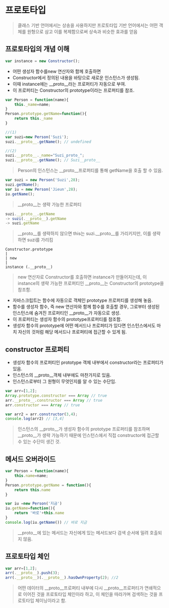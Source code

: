 # 프로토타입
> 클래스 기반 언어에서는 상송을 사용하지만 프로토타입 기반 언어에서는 어떤 객체를 원형으로 삼고 이를 복제함으로써 상속과 비슷한 효과를 얻음

## 프로토타입의 개념 이해

```js
var instance = new Constructor();
```
- 어떤 생성자 함수를new 연산자와 함께 호출하면
- Constructor에서 정의된 내용을 바탕으로 새로운 인스턴스가 생성됨.
- 이때 instance에는 __proto__라는 프로퍼티가 자동으로 부여.
- 이 프로퍼티는 Constructor의 prototype이라는 프로퍼티를 참조.

```js
var Person = function(name){
    this._name=name;
}
Person.prototype.getName=function(){
    return this._name
}

//(1)
var suzi=new Person('Suzi');
suzi.__proto__.getName(); // undefined

//(2)
suzi.__proto__._name="Suzi_proto_";
suzi.__proto__.getName(); // Suzi__proto__
```
> Person의 인스턴스는 __proto__프로퍼티를 통해 getName을 호출 할 수 있음.


```js
var suzi = new Person('Suzi',28);
suzi.getName();
var iu = new Person('Jieun',28);
iu.getName();
```
>__proto__는 생략 가능한 프로퍼티

```js
suzi.__proto__.getName
-> suzi(.__proto__).getName
-> suzi.getName
```
> __proto__를 생략하지 않으면 this는 suzi.__proto__를 가리키지만, 이를 생략하면 suzi를 가리킴

```
Constructor.prototype
|
| new
|
instance (.__proto__)
```
> new 연산자로 Constructor를 호출하면 instance가 만들어지는데, 이 instance의 생략 가능한 프로퍼티인 __proto__는 Constructor의 prototype을 참조함.

- 자바스크립트는 함수에 자동으로 객체인 prototype 프로퍼티를 생성해 놓음.
- 함수를 생성자 함수, 즉 new 연산자와 함께 함수를 호출할 경우, 그로부터 생성된 인스턴스에 숨겨진 프로퍼티인 __proto__가 자동으로 생성.
- 이 프로퍼티는 생성자 함수의 prototype프로퍼티를 참조함.
- 생성자 함수의 prototype에 어떤 메서드나 프로퍼티가 있다면 인스턴스에서도 마치 자신의 것처럼 해당 메서드나 프로퍼티에 접근할 수 있게 됨.


## constructor 프로퍼티
- 생성자 함수의 프로퍼티인 prototype 객체 내부에서 constructor라는 프로퍼티가 있음.
- 인스턴스의 __proto__객체 내부에도 마찬가지로 있음.
- 인스턴스로부터 그 원형이 무엇인지를 알 수 있는 수단임.

```js
var arr=[1,2];
Array.prototype.constructor === Array // true
arr.__proto__.constructor === Array // true
arr.constructor === Array // true

var arr2 = arr.constructor(3,4);
console.log(arr2) // [3,4]
```
> 인스턴스의 __proto__가 생성자 함수의 prototype 프로퍼티를 참조하며 __proto__가 생략 가능하기 때문에 인스턴스에서 직접 constructor에 접근할 수 있는 수단이 생긴 것.


## 메서드 오버라이드

```js
var Person = function(name){
    this.name=name;
}
Person.prototype.getName = function(){
    return this.name
}

var iu =new Person('지금')
iu.getName=function(){
    return '바로'+this.name
}
console.log(iu.getName()) // 바로 지금
```
>__proto__에 있는 메서드는 자신에게 있는 메서드보다 검색 순서에 밀려 호출되지 않음.


## 프로토타입 체인

```js
var arr=[1,2];
arr(.__proto__).push(3);
arr(.__proto__)(.__proto__).hasOwnProperty(2); //2
```
> 어떤 데이터의 __proto__프로퍼티 내부에 다시 __proto__프로퍼티가 연쇄적으로 이어진 것을 프로토타입 체인이라 하고, 이 체인을 따라가며 검색하는 것을 프로토타입 체이닝이라고 함.